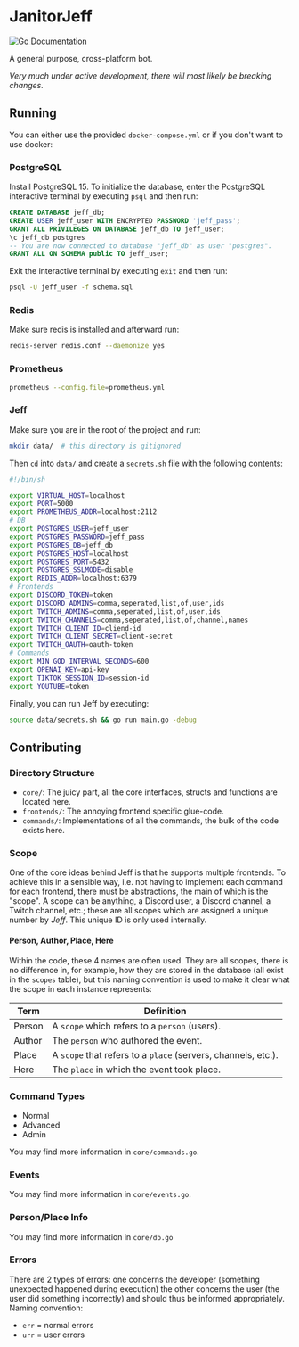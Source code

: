 # JanitorJeff

[![Go Documentation](https://godocs.io/git.sr.ht/~slowtyper/janitorjeff?status.svg)](https://godocs.io/git.sr.ht/~slowtyper/janitorjeff)

A general purpose, cross-platform bot.

*Very much under active development, there will most likely be breaking changes.*

## Running

You can either use the provided `docker-compose.yml` or if you don't want to use
docker:

### PostgreSQL

Install PostgreSQL 15.
To initialize the database, enter the PostgreSQL interactive terminal
by executing `psql` and then run:

```sql
CREATE DATABASE jeff_db;
CREATE USER jeff_user WITH ENCRYPTED PASSWORD 'jeff_pass';
GRANT ALL PRIVILEGES ON DATABASE jeff_db TO jeff_user;
\c jeff_db postgres
-- You are now connected to database "jeff_db" as user "postgres".
GRANT ALL ON SCHEMA public TO jeff_user;
```

Exit the interactive terminal by executing `exit` and then run:

```sh
psql -U jeff_user -f schema.sql
```

### Redis

Make sure redis is installed and afterward run:

```sh
redis-server redis.conf --daemonize yes
```

### Prometheus
```sh
prometheus --config.file=prometheus.yml
```

### Jeff

Make sure you are in the root of the project and run:

```sh
mkdir data/  # this directory is gitignored
```

Then `cd` into `data/` and create a `secrets.sh` file with the following
contents:

```sh
#!/bin/sh

export VIRTUAL_HOST=localhost
export PORT=5000
export PROMETHEUS_ADDR=localhost:2112
# DB
export POSTGRES_USER=jeff_user
export POSTGRES_PASSWORD=jeff_pass
export POSTGRES_DB=jeff_db
export POSTGRES_HOST=localhost
export POSTGRES_PORT=5432
export POSTGRES_SSLMODE=disable
export REDIS_ADDR=localhost:6379
# Frontends
export DISCORD_TOKEN=token
export DISCORD_ADMINS=comma,seperated,list,of,user,ids
export TWITCH_ADMINS=comma,seperated,list,of,user,ids
export TWITCH_CHANNELS=comma,seperated,list,of,channel,names
export TWITCH_CLIENT_ID=cliend-id
export TWITCH_CLIENT_SECRET=client-secret
export TWITCH_OAUTH=oauth-token
# Commands
export MIN_GOD_INTERVAL_SECONDS=600
export OPENAI_KEY=api-key
export TIKTOK_SESSION_ID=session-id
export YOUTUBE=token
```

Finally, you can run Jeff by executing:

```sh
source data/secrets.sh && go run main.go -debug
```

## Contributing

### Directory Structure
- `core/`: The juicy part, all the core interfaces, structs and functions are located here.
- `frontends/`: The annoying frontend specific glue-code.
- `commands/`: Implementations of all the commands, the bulk of the code exists here.

### Scope
One of the core ideas behind Jeff is that he supports multiple frontends.
To achieve this in a sensible way, i.e. not having to implement each command for
each frontend, there must be abstractions, the main of which is the "scope".
A scope can be anything, a Discord user, a Discord channel, a Twitch channel, etc.;
these are all scopes which are assigned a unique number by *Jeff*.
This unique ID is only used internally.

#### Person, Author, Place, Here
Within the code, these 4 names are often used.
They are all scopes, there is no difference in, for example,
how they are stored in the database (all exist in the `scopes` table),
but this naming convention is used to make it clear what the scope in each instance represents:

| Term   | Definition                                                    |
|--------|---------------------------------------------------------------|
| Person | A `scope` which refers to a `person` (users).                 |
| Author | The `person` who authored the event.                          |
| Place  | A `scope` that refers to a `place` (servers, channels, etc.). |
| Here   | The `place` in which the event took place.                    |

### Command Types
- Normal
- Advanced
- Admin

You may find more information in `core/commands.go`.

### Events
You may find more information in `core/events.go`.

### Person/Place Info
You may find more information in `core/db.go`

### Errors
There are 2 types of errors: one concerns the developer (something
unexpected happened during execution) the other concerns the user (the user
did something incorrectly) and should thus be informed appropriately.
Naming convention:
- `err` = normal errors
- `urr` = user errors
